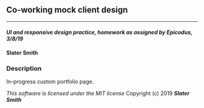 ## Co-working mock client design
---
#### _UI and responsive design practice, homework as assigned by Epicodus, 3/8/19_

#### Slater Smith

### Description

In-progress custom portfolio page.

*This software is licensed under the MIT license*
Copyright (c) 2019 **_Slater Smith_**
